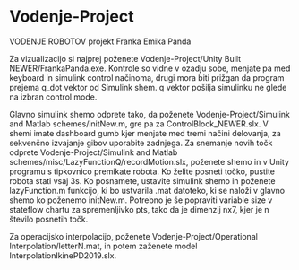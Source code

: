 # Vodenje-Project
 
VODENJE ROBOTOV projekt Franka Emika Panda

Za vizualizacijo si najprej poženete Vodenje-Project/Unity Built NEWER/FrankaPanda.exe. Kontrole so vidne v ozadju sobe, menjate pa med keyboard in simulink control načinoma, drugi mora biti prižgan da program prejema q_dot vektor od Simulink shem. q vektor pošilja simulinku ne glede na izbran control mode.

Glavno simulink shemo odprete tako, da poženete Vodenje-Project/Simulink and Matlab schemes/initNew.m, gre pa za ControlBlock_NEWER.slx. V shemi imate dashboard gumb kjer menjate med tremi načini delovanja, za sekvenčno izvajanje gibov uporabite zadnjega.
Za snemanje novih točk odprete Vodenje-Project/Simulink and Matlab schemes/misc/LazyFunctionQ/recordMotion.slx, poženete shemo in v Unity programu s tipkovnico premikate robota. Ko želite posneti točko, pustite robota stati vsaj 3s. Ko posnamete, ustavite simulink shemo in poženete lazyFunction.m funkcijo, ki bo ustvarila .mat datoteko, ki se naloži v glavno shemo ko poženemo initNew.m. Potrebno je še popraviti variable size v stateflow chartu za spremenljivko pts, tako da je dimenzij nx7, kjer je n število posnetih točk.


Za operacijsko interpolacijo, poženete Vodenje-Project/Operational Interpolation/letterN.mat, in potem zaženete model InterpolationIkinePD2019.slx.